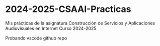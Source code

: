 # 2024-2025-CSAAI-Practicas
Mis prácticas de la asignatura Construcción de Servicios y Aplicaciones Audiovisuales en Internet Curso 2024-2025


Probando vscode github repo
